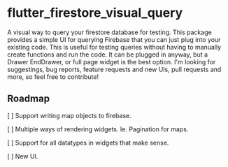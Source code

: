 # flutter_firestore_visual_query

A visual way to query your firestore database for testing.
This package provides a simple UI for querying Firebase that
you can just plug into your existing code. This is useful
for testing queries without having to manually create functions and run the code.
It can be plugged in anyway, but a Drawer  EndDrawer, or full page widget is the best option.
I'm looking for suggestings, bug reports, feature requests and new UIs, pull requests and more, so feel free to contribute!

## Roadmap

[ ] Support writing map objects to firebase.

[ ] Multiple ways of rendering widgets. Ie. Pagination for maps.

[ ] Support for all datatypes in widgets that make sense.

[ ] New UI.

